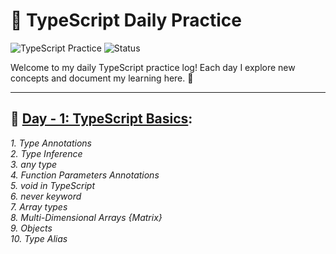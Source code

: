 # 🚀 TypeScript Daily Practice

![TypeScript Practice](https://img.shields.io/badge/TypeScript-Practice-blue)
![Status](https://img.shields.io/badge/Status-Ongoing-green)

Welcome to my daily TypeScript practice log! Each day I explore new concepts and document my learning here. 🚀

---

## 📘 <ins>Day - 1: TypeScript Basics</ins>:

*1. Type Annotations <br/>
2. Type Inference <br/>
3. any type <br/>
4. Function Parameters Annotations <br/>
5. void in TypeScript <br/>
6. never keyword <br/>
7. Array types <br/>
8. Multi-Dimensional Arrays {Matrix} <br/>
9. Objects <br/>
10. Type Alias <br/>*
